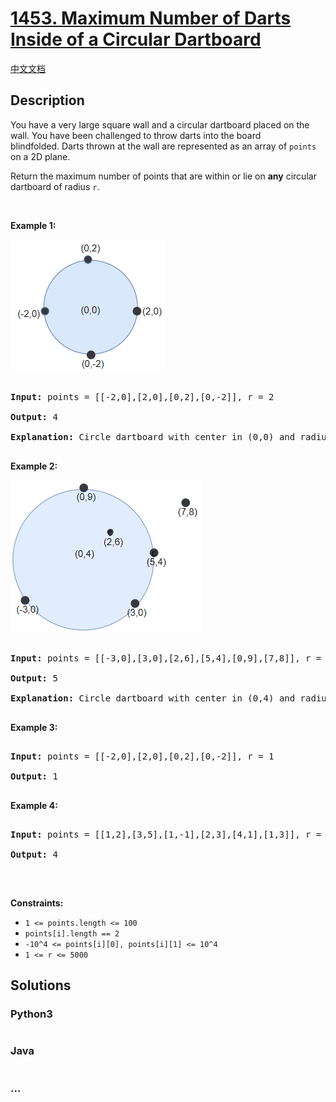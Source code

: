 # [1453. Maximum Number of Darts Inside of a Circular Dartboard](https://leetcode.com/problems/maximum-number-of-darts-inside-of-a-circular-dartboard)

[中文文档](/solution/1400-1499/1453.Maximum%20Number%20of%20Darts%20Inside%20of%20a%20Circular%20Dartboard/README.md)

## Description

<p>You have a very large square wall and a circular dartboard placed on the wall.&nbsp;You have been challenged to throw darts into the board blindfolded.&nbsp;Darts thrown at the wall are represented as an array of&nbsp;<code>points</code> on a 2D plane.&nbsp;</p>

<p>Return&nbsp;the maximum number of points that are within or&nbsp;lie&nbsp;on&nbsp;<strong>any</strong> circular dartboard of radius&nbsp;<code>r</code>.</p>

<p>&nbsp;</p>

<p><strong>Example 1:</strong></p>

![](./images/sample_1_1806.png)

<pre>

<strong>Input:</strong> points = [[-2,0],[2,0],[0,2],[0,-2]], r = 2

<strong>Output:</strong> 4

<strong>Explanation:</strong> Circle dartboard with center in (0,0) and radius = 2 contain all points.

</pre>

<p><strong>Example 2:</strong></p>

![](./images/sample_2_1806.png)

<pre>

<strong>Input:</strong> points = [[-3,0],[3,0],[2,6],[5,4],[0,9],[7,8]], r = 5

<strong>Output:</strong> 5

<strong>Explanation:</strong> Circle dartboard with center in (0,4) and radius = 5 contain all points except the point (7,8).

</pre>

<p><strong>Example 3:</strong></p>

<pre>

<strong>Input:</strong> points = [[-2,0],[2,0],[0,2],[0,-2]], r = 1

<strong>Output:</strong> 1

</pre>

<p><strong>Example 4:</strong></p>

<pre>

<strong>Input:</strong> points = [[1,2],[3,5],[1,-1],[2,3],[4,1],[1,3]], r = 2

<strong>Output:</strong> 4

</pre>

<p>&nbsp;</p>

<p><strong>Constraints:</strong></p>

<ul>
	<li><code>1 &lt;= points.length &lt;= 100</code></li>
	<li><code>points[i].length == 2</code></li>
	<li><code>-10^4 &lt;= points[i][0], points[i][1] &lt;= 10^4</code></li>
	<li><code>1 &lt;= r &lt;= 5000</code></li>
</ul>

## Solutions

<!-- tabs:start -->

### **Python3**

```python

```

### **Java**

```java

```

### **...**

```

```

<!-- tabs:end -->
